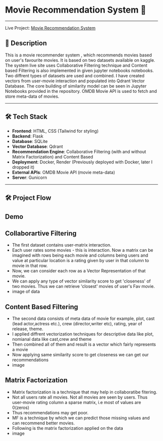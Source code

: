 # Movie Recommendation System 🎥

---
Live Project: [Movie Recommendation System](https://recommend-me.onrender.com)

## 🌟 Description

This is a movie recommender system , which recommends movies based on user's favourite movies. It is based on two datasets available on kaggle. The system live site uses Collaborative Filtering technique and Content based Filtering is also implemented in given jupyter notebooks notebooks. Two diffrent types of datasets are used and combined. I have created vectors from user-movie interaction and populated into Qdrant Vector Database. The core building of similarity model can be seen in Jupyter Notebooks provided in the repository. OMDB Movie API is used to fetch and store meta-data of movies.

---

## 🛠️ Tech Stack

- **Frontend**: HTML, CSS (Tailwind for styling)
- **Backend**: Flask
- **Database**: SQLite
- **Vector Database**: Qdrant
- **Recommendation Engine**: Collaborative Filtering (with and without Matrix Factorization) and Content Based 
- **Deployment**: Docker, Render (Previously deployed with Docker, later I dropped it)
- **External APIs**: OMDB Movie API (movie meta-data)
- **Server**: Gunicorn

---
## 🛠️ Project Flow

## Demo

## Collaborartive Filtering
- The first dataset contains user-matrix interaction.
- Each user rates some movies - this is interaction. Now a matrix can be imagined with rows being each movie and columns being users and value at particular location is a rating given by user in that column to movie in that row.
- Now, we can consider each row as a Vector Representation of that movie.
- We can apply any type of vector similarity score to get 'closeness' of two movies. Thus we can retrieve 'closest' movies of user's Fav movie.
- image of data

## Content Based Filtering
- The second data consists of meta data of movie for example, plot, cast (lead actor,actress etc.), crew (director,writer etc), rating, year of release, theme.
- I applied diffrent vectorization techniques for descriptive data like plot, nomianal data like cast,crew and theme
- Then combined all of them and result is a vector which fairly represents a movie
- Now applying same similarity score to get closeness we can get our recommendations
- image

## Matrix Factorization
- Matrix factorization is a technique that may help in collaboratibe fitering.
- Not all users rate all movies. Not all movies are seen by users. Thus user-movie rating column a sparse matrix, i.e most of values are 0(zeros)
- Thus recommendations may get poor.
- MF is a technique by which we can predict those missing values and can recommend better movies.
- Following is the matrix factorization applied on the data
- image


